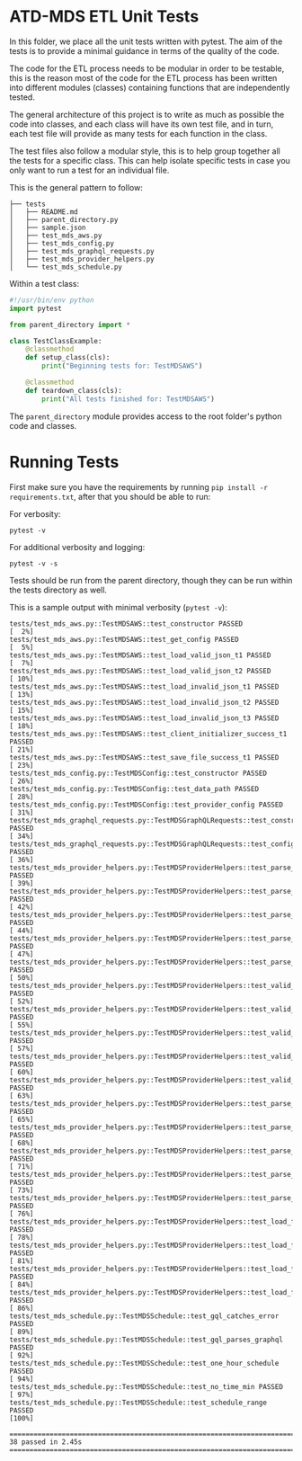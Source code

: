 # ATD-MDS ETL Unit Tests

In this folder, we place all the unit tests written with pytest.
The aim of the tests is to provide a minimal guidance in terms of
the quality of the code.

The code for the ETL process needs to be modular in order to be
testable, this is the reason most of the code for the ETL process
has been written into different modules (classes) containing
functions that are independently tested.

The general architecture of this project is to write as much as
possible the code into classes, and each class will have its own
test file, and in turn, each test file will provide as many
tests for each function in the class.

The test files also follow a modular style, this is to help group
together all the tests for a specific class. This can help isolate
specific tests in case you only want to run a test for an individual
file.

This is the general pattern to follow:
 
```
├── tests
│   ├── README.md
│   ├── parent_directory.py
│   ├── sample.json
│   ├── test_mds_aws.py
│   ├── test_mds_config.py
│   ├── test_mds_graphql_requests.py
│   ├── test_mds_provider_helpers.py
│   └── test_mds_schedule.py
```

Within a test class:

```python
#!/usr/bin/env python
import pytest

from parent_directory import *

class TestClassExample:
    @classmethod
    def setup_class(cls):
        print("Beginning tests for: TestMDSAWS")

    @classmethod
    def teardown_class(cls):
        print("All tests finished for: TestMDSAWS")

```

The `parent_directory` module provides access to the root folder's
python code and classes.

# Running Tests

First make sure you have the requirements by running `pip install -r requirements.txt`, after that you should be able to run:

For verbosity:

```
pytest -v
```

For additional verbosity and logging:

```
pytest -v -s
```

Tests should be run from the parent directory,
though they can be run within the tests directory as well.

This is a sample output with minimal verbosity (`pytest -v`):

```
tests/test_mds_aws.py::TestMDSAWS::test_constructor PASSED                                                                                                            [  2%]
tests/test_mds_aws.py::TestMDSAWS::test_get_config PASSED                                                                                                             [  5%]
tests/test_mds_aws.py::TestMDSAWS::test_load_valid_json_t1 PASSED                                                                                                     [  7%]
tests/test_mds_aws.py::TestMDSAWS::test_load_valid_json_t2 PASSED                                                                                                     [ 10%]
tests/test_mds_aws.py::TestMDSAWS::test_load_invalid_json_t1 PASSED                                                                                                   [ 13%]
tests/test_mds_aws.py::TestMDSAWS::test_load_invalid_json_t2 PASSED                                                                                                   [ 15%]
tests/test_mds_aws.py::TestMDSAWS::test_load_invalid_json_t3 PASSED                                                                                                   [ 18%]
tests/test_mds_aws.py::TestMDSAWS::test_client_initializer_success_t1 PASSED                                                                                          [ 21%]
tests/test_mds_aws.py::TestMDSAWS::test_save_file_success_t1 PASSED                                                                                                   [ 23%]
tests/test_mds_config.py::TestMDSConfig::test_constructor PASSED                                                                                                      [ 26%]
tests/test_mds_config.py::TestMDSConfig::test_data_path PASSED                                                                                                        [ 28%]
tests/test_mds_config.py::TestMDSConfig::test_provider_config PASSED                                                                                                  [ 31%]
tests/test_mds_graphql_requests.py::TestMDSGraphQLRequests::test_constructor PASSED                                                                                   [ 34%]
tests/test_mds_graphql_requests.py::TestMDSGraphQLRequests::test_configuration_settings PASSED                                                                        [ 36%]
tests/test_mds_provider_helpers.py::TestMDSProviderHelpers::test_parse_timestamp_bad_t1 PASSED                                                                        [ 39%]
tests/test_mds_provider_helpers.py::TestMDSProviderHelpers::test_parse_timestamp_bad_t2 PASSED                                                                        [ 42%]
tests/test_mds_provider_helpers.py::TestMDSProviderHelpers::test_parse_timestamp_good_t1 PASSED                                                                       [ 44%]
tests/test_mds_provider_helpers.py::TestMDSProviderHelpers::test_parse_timestamp_good_t2 PASSED                                                                       [ 47%]
tests/test_mds_provider_helpers.py::TestMDSProviderHelpers::test_parse_timestamp_good_t3 PASSED                                                                       [ 50%]
tests/test_mds_provider_helpers.py::TestMDSProviderHelpers::test_valid_custom_date_time_good_t1 PASSED                                                                [ 52%]
tests/test_mds_provider_helpers.py::TestMDSProviderHelpers::test_valid_custom_date_time_good_t2 PASSED                                                                [ 55%]
tests/test_mds_provider_helpers.py::TestMDSProviderHelpers::test_valid_custom_date_time_bad_t1 PASSED                                                                 [ 57%]
tests/test_mds_provider_helpers.py::TestMDSProviderHelpers::test_valid_custom_date_time_bad_t2 PASSED                                                                 [ 60%]
tests/test_mds_provider_helpers.py::TestMDSProviderHelpers::test_valid_custom_date_time_bad_t3 PASSED                                                                 [ 63%]
tests/test_mds_provider_helpers.py::TestMDSProviderHelpers::test_parse_interval_bad_t1 PASSED                                                                         [ 65%]
tests/test_mds_provider_helpers.py::TestMDSProviderHelpers::test_parse_interval_bad_t2 PASSED                                                                         [ 68%]
tests/test_mds_provider_helpers.py::TestMDSProviderHelpers::test_parse_interval_good_t1 PASSED                                                                        [ 71%]
tests/test_mds_provider_helpers.py::TestMDSProviderHelpers::test_parse_interval_good_t2 PASSED                                                                        [ 73%]
tests/test_mds_provider_helpers.py::TestMDSProviderHelpers::test_parse_interval_good_t3 PASSED                                                                        [ 76%]
tests/test_mds_provider_helpers.py::TestMDSProviderHelpers::test_load_file_good_t1 PASSED                                                                             [ 78%]
tests/test_mds_provider_helpers.py::TestMDSProviderHelpers::test_load_file_bad_t1 PASSED                                                                              [ 81%]
tests/test_mds_provider_helpers.py::TestMDSProviderHelpers::test_load_file_bad_t2 PASSED                                                                              [ 84%]
tests/test_mds_provider_helpers.py::TestMDSProviderHelpers::test_load_file_bad_t3 PASSED                                                                              [ 86%]
tests/test_mds_schedule.py::TestMDSSchedule::test_gql_catches_error PASSED                                                                                            [ 89%]
tests/test_mds_schedule.py::TestMDSSchedule::test_gql_parses_graphql PASSED                                                                                           [ 92%]
tests/test_mds_schedule.py::TestMDSSchedule::test_one_hour_schedule PASSED                                                                                            [ 94%]
tests/test_mds_schedule.py::TestMDSSchedule::test_no_time_min PASSED                                                                                                  [ 97%]
tests/test_mds_schedule.py::TestMDSSchedule::test_schedule_range PASSED                                                                                               [100%]

============================================================================ 38 passed in 2.45s =============================================================================
```
